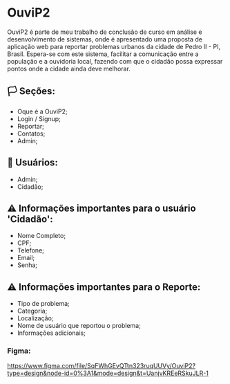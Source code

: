 # OuviP2

OuviP2 é parte de meu trabalho de conclusão de curso em análise e desenvolvimento de sistemas, onde é apresentado uma proposta de aplicação web para reportar problemas urbanos da cidade de Pedro II - PI, Brasil. Espera-se com este sistema, facilitar a comunicação entre a população e a ouvidoria local, fazendo com que o cidadão possa expressar pontos onde a cidade ainda deve melhorar.

## 🏳️ Seções:
- Oque é a OuviP2;
- Login / Signup;
- Reportar;
- Contatos;
- Admin;

## 👤 Usuários:
- Admin;
- Cidadão;

## ⚠️ Informações importantes para o usuário 'Cidadão':
- Nome Completo;
- CPF;
- Telefone;
- Email;
- Senha;

## ⚠️ Informações importantes para o Reporte:
- Tipo de problema;
- Categoria;
- Localização;
- Nome de usuário que reportou o problema;
- Informações adicionais;

### Figma:
https://www.figma.com/file/SqFWhGEvQTtn323ruqUUVy/OuviP2?type=design&node-id=0%3A1&mode=design&t=UanjvKREeRSkuJLR-1
